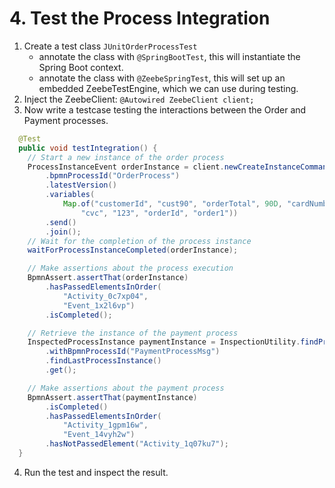 # 4. Test the Process Integration

1. Create a test class `JUnitOrderProcessTest`
    - annotate the class with `@SpringBootTest`, this will instantiate the Spring Boot context.
    - annotate the class with `@ZeebeSpringTest`, this will set up an embedded ZeebeTestEngine, which we can use during testing.
2. Inject the ZeebeClient: `@Autowired ZeebeClient client;`
3. Now write a testcase testing the interactions between the Order and Payment processes.
```Java
  @Test
  public void testIntegration() {
    // Start a new instance of the order process
    ProcessInstanceEvent orderInstance = client.newCreateInstanceCommand()
        .bpmnProcessId("OrderProcess")
        .latestVersion()
        .variables(
            Map.of("customerId", "cust90", "orderTotal", 90D, "cardNumber", "1234567890", "expiryDate", "12/26",
                "cvc", "123", "orderId", "order1"))
        .send()
        .join();
    // Wait for the completion of the process instance
    waitForProcessInstanceCompleted(orderInstance);

    // Make assertions about the process execution
    BpmnAssert.assertThat(orderInstance)
        .hasPassedElementsInOrder(
            "Activity_0c7xp04",
            "Event_1x2l6vp")
        .isCompleted();

    // Retrieve the instance of the payment process
    InspectedProcessInstance paymentInstance = InspectionUtility.findProcessInstances()
        .withBpmnProcessId("PaymentProcessMsg")
        .findLastProcessInstance()
        .get();

    // Make assertions about the payment process
    BpmnAssert.assertThat(paymentInstance)
        .isCompleted()
        .hasPassedElementsInOrder(
            "Activity_1gpm16w",
            "Event_14vyh2w")
        .hasNotPassedElement("Activity_1q07ku7");
  }
```
4. Run the test and inspect the result.
